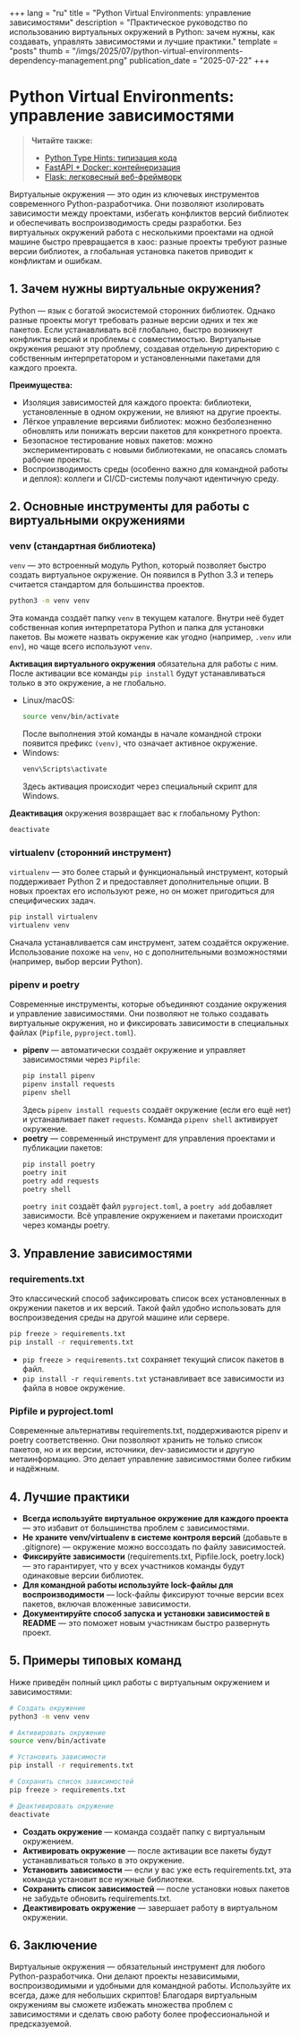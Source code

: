 +++
lang = "ru"
title = "Python Virtual Environments: управление зависимостями"
description = "Практическое руководство по использованию виртуальных окружений в Python: зачем нужны, как создавать, управлять зависимостями и лучшие практики."
template = "posts"
thumb = "/imgs/2025/07/python-virtual-environments-dependency-management.png"
publication_date = "2025-07-22"
+++

# Python Virtual Environments: управление зависимостями

> **Читайте также:**
> - [Python Type Hints: типизация кода](/posts/python-type-hints-typing-guide)
> - [FastAPI + Docker: контейнеризация](/posts/fastapi-docker-containerization)
> - [Flask: легковесный веб-фреймворк](/posts/flask-lightweight-web-framework)

Виртуальные окружения — это один из ключевых инструментов современного Python-разработчика. Они позволяют изолировать зависимости между проектами, избегать конфликтов версий библиотек и обеспечивать воспроизводимость среды разработки. Без виртуальных окружений работа с несколькими проектами на одной машине быстро превращается в хаос: разные проекты требуют разные версии библиотек, а глобальная установка пакетов приводит к конфликтам и ошибкам.

## 1. Зачем нужны виртуальные окружения?

Python — язык с богатой экосистемой сторонних библиотек. Однако разные проекты могут требовать разные версии одних и тех же пакетов. Если устанавливать всё глобально, быстро возникнут конфликты версий и проблемы с совместимостью. Виртуальные окружения решают эту проблему, создавая отдельную директорию с собственным интерпретатором и установленными пакетами для каждого проекта.

**Преимущества:**
- Изоляция зависимостей для каждого проекта: библиотеки, установленные в одном окружении, не влияют на другие проекты.
- Лёгкое управление версиями библиотек: можно безболезненно обновлять или понижать версии пакетов для конкретного проекта.
- Безопасное тестирование новых пакетов: можно экспериментировать с новыми библиотеками, не опасаясь сломать рабочие проекты.
- Воспроизводимость среды (особенно важно для командной работы и деплоя): коллеги и CI/CD-системы получают идентичную среду.

## 2. Основные инструменты для работы с виртуальными окружениями

### venv (стандартная библиотека)

`venv` — это встроенный модуль Python, который позволяет быстро создать виртуальное окружение. Он появился в Python 3.3 и теперь считается стандартом для большинства проектов.

```bash
python3 -m venv venv
```

Эта команда создаёт папку `venv` в текущем каталоге. Внутри неё будет собственная копия интерпретатора Python и папка для установки пакетов. Вы можете назвать окружение как угодно (например, `.venv` или `env`), но чаще всего используют `venv`.

**Активация виртуального окружения** обязательна для работы с ним. После активации все команды `pip install` будут устанавливаться только в это окружение, а не глобально.

- Linux/macOS:
  ```bash
  source venv/bin/activate
  ```
  После выполнения этой команды в начале командной строки появится префикс `(venv)`, что означает активное окружение.
- Windows:
  ```cmd
  venv\Scripts\activate
  ```
  Здесь активация происходит через специальный скрипт для Windows.

**Деактивация** окружения возвращает вас к глобальному Python:
```bash
deactivate
```

### virtualenv (сторонний инструмент)

`virtualenv` — это более старый и функциональный инструмент, который поддерживает Python 2 и предоставляет дополнительные опции. В новых проектах его используют реже, но он может пригодиться для специфических задач.

```bash
pip install virtualenv
virtualenv venv
```

Сначала устанавливается сам инструмент, затем создаётся окружение. Использование похоже на `venv`, но с дополнительными возможностями (например, выбор версии Python).

### pipenv и poetry

Современные инструменты, которые объединяют создание окружения и управление зависимостями. Они позволяют не только создавать виртуальные окружения, но и фиксировать зависимости в специальных файлах (`Pipfile`, `pyproject.toml`).

- **pipenv** — автоматически создаёт окружение и управляет зависимостями через `Pipfile`:
  ```bash
  pip install pipenv
  pipenv install requests
  pipenv shell
  ```
  Здесь `pipenv install requests` создаёт окружение (если его ещё нет) и устанавливает пакет `requests`. Команда `pipenv shell` активирует окружение.
- **poetry** — современный инструмент для управления проектами и публикации пакетов:
  ```bash
  pip install poetry
  poetry init
  poetry add requests
  poetry shell
  ```
  `poetry init` создаёт файл `pyproject.toml`, а `poetry add` добавляет зависимости. Всё управление окружением и пакетами происходит через команды poetry.

## 3. Управление зависимостями

### requirements.txt

Это классический способ зафиксировать список всех установленных в окружении пакетов и их версий. Такой файл удобно использовать для воспроизведения среды на другой машине или сервере.

```bash
pip freeze > requirements.txt
pip install -r requirements.txt
```

- `pip freeze > requirements.txt` сохраняет текущий список пакетов в файл.
- `pip install -r requirements.txt` устанавливает все зависимости из файла в новое окружение.

### Pipfile и pyproject.toml

Современные альтернативы requirements.txt, поддерживаются pipenv и poetry соответственно. Они позволяют хранить не только список пакетов, но и их версии, источники, dev-зависимости и другую метаинформацию. Это делает управление зависимостями более гибким и надёжным.

## 4. Лучшие практики

- **Всегда используйте виртуальное окружение для каждого проекта** — это избавит от большинства проблем с зависимостями.
- **Не храните venv/virtualenv в системе контроля версий** (добавьте в .gitignore) — окружение можно воссоздать по файлу зависимостей.
- **Фиксируйте зависимости** (requirements.txt, Pipfile.lock, poetry.lock) — это гарантирует, что у всех участников команды будут одинаковые версии библиотек.
- **Для командной работы используйте lock-файлы для воспроизводимости** — lock-файлы фиксируют точные версии всех пакетов, включая вложенные зависимости.
- **Документируйте способ запуска и установки зависимостей в README** — это поможет новым участникам быстро развернуть проект.

## 5. Примеры типовых команд

Ниже приведён полный цикл работы с виртуальным окружением и зависимостями:

```bash
# Создать окружение
python3 -m venv venv

# Активировать окружение
source venv/bin/activate

# Установить зависимости
pip install -r requirements.txt

# Сохранить список зависимостей
pip freeze > requirements.txt

# Деактивировать окружение
deactivate
```

- **Создать окружение** — команда создаёт папку с виртуальным окружением.
- **Активировать окружение** — после активации все пакеты будут устанавливаться только в это окружение.
- **Установить зависимости** — если у вас уже есть requirements.txt, эта команда установит все нужные библиотеки.
- **Сохранить список зависимостей** — после установки новых пакетов не забудьте обновить requirements.txt.
- **Деактивировать окружение** — завершает работу в виртуальном окружении.

## 6. Заключение

Виртуальные окружения — обязательный инструмент для любого Python-разработчика. Они делают проекты независимыми, воспроизводимыми и удобными для командной работы. Используйте их всегда, даже для небольших скриптов! Благодаря виртуальным окружениям вы сможете избежать множества проблем с зависимостями и сделать свою работу более профессиональной и предсказуемой. 